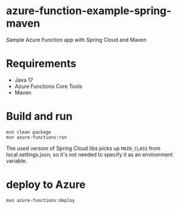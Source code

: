 # azure-function-example-spring-maven
Sample Azure Function app with Spring Cloud and Maven

# Requirements
- Java 17
- Azure Functions Core Tools
- Maven

# Build and run
```shell
mvn clean package
mvn azure-functions:run

```
The used version of Spring Cloud libs picks up `MAIN_CLASS` from local.settings.json, so it's not needed to specify it as an environment variable.

# deploy to Azure
```shell
mvn azure-functions:deploy
```
